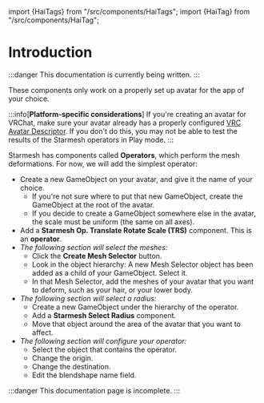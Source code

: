 ﻿---
sidebar_position: 1
---
import {HaiTags} from "/src/components/HaiTags";
import {HaiTag} from "/src/components/HaiTag";

# Introduction

:::danger
This documentation is currently being written.
:::

These components only work on a properly set up avatar for the app of your choice.

:::info[**Platform-specific considerations**]
<HaiTag requiresVRChat={true} short={true} /> If you're creating an avatar for VRChat,
make sure your avatar already has a properly configured [VRC Avatar Descriptor](https://creators.vrchat.com/avatars/creating-your-first-avatar#step-5---adding-an-avatar-descriptor). If you don't do this, you may not be able to test
the results of the Starmesh operators in Play mode.
:::

Starmesh has components called **Operators**, which perform the mesh deformations. For now, we will add the simplest operator:
- Create a new GameObject on your avatar, and give it the name of your choice.
    - If you're not sure where to put that new GameObject, create the GameObject at the root of the avatar.
    - If you decide to create a GameObject somewhere else in the avatar, the scale must be uniform (the same on all axes).
- Add a **Starmesh Op. Translate Rotate Scale (TRS)** component. This is an **operator**.
- *The following section will select the meshes:*
    - Click the **Create Mesh Selector** button.
    - Look in the object hierarchy: A new Mesh Selector object has been added as a child of your GameObject. Select it.
    - In that Mesh Selector, add the meshes of your avatar that you want to deform, such as your hair, or your lower body.
- *The following section will select a radius:*
    - Create a new GameObject under the hierarchy of the operator.
    - Add a **Starmesh Select Radius** component.
    - Move that object around the area of the avatar that you want to affect.
- *The following section will configure your operator:*
    - Select the object that contains the operator.
    - Change the origin.
    - Change the destination.
    - Edit the blendshape name field.

:::danger
This documentation page is incomplete.
:::
